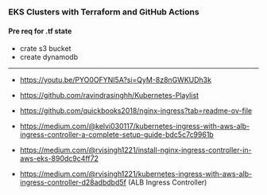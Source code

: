### EKS Clusters with Terraform and GitHub Actions

#### Pre req for .tf state

- crate s3 bucket
- create dynamodb 

---
- https://youtu.be/PYO0OFYNI5A?si=QyM-8z8nGWKUDh3k

- https://github.com/ravindrasinghh/Kubernetes-Playlist

- https://github.com/quickbooks2018/nginx-ingress?tab=readme-ov-file

- https://medium.com/@kelvi030117/kubernetes-ingress-with-aws-alb-ingress-controller-a-complete-setup-guide-bdc5c7c9961b

- https://medium.com/@rvisingh1221/install-nginx-ingress-controller-in-aws-eks-890dc9c4ff72 

- https://medium.com/@rvisingh1221/kubernetes-ingress-with-aws-alb-ingress-controller-d28adbdbd5f (ALB Ingress Controller)